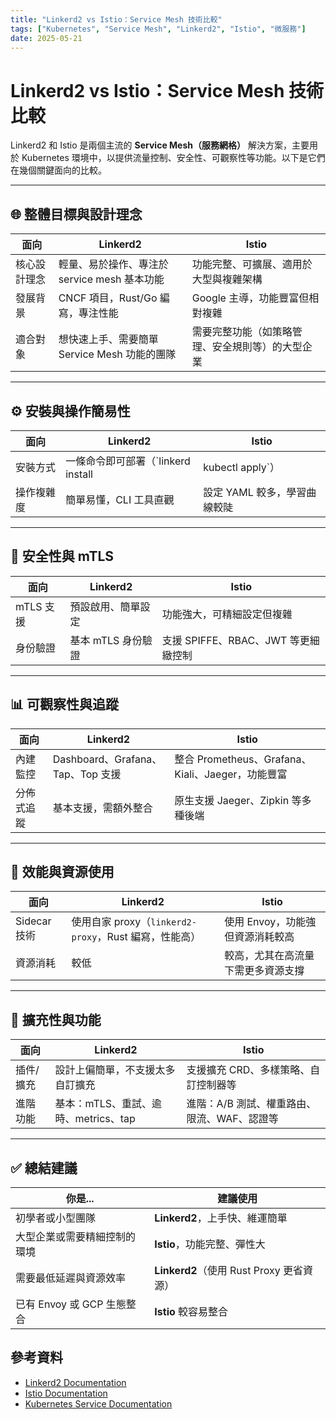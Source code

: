 ```yaml
---
title: "Linkerd2 vs Istio：Service Mesh 技術比較"
tags: ["Kubernetes", "Service Mesh", "Linkerd2", "Istio", "微服務"]
date: 2025-05-21
---
```


# Linkerd2 vs Istio：Service Mesh 技術比較

Linkerd2 和 Istio 是兩個主流的 **Service Mesh（服務網格）** 解決方案，主要用於 Kubernetes 環境中，以提供流量控制、安全性、可觀察性等功能。以下是它們在幾個關鍵面向的比較。

---

## 🌐 整體目標與設計理念

| 面向 | Linkerd2 | Istio |
|------|----------|-------|
| 核心設計理念 | 輕量、易於操作、專注於 service mesh 基本功能 | 功能完整、可擴展、適用於大型與複雜架構 |
| 發展背景 | CNCF 項目，Rust/Go 編寫，專注性能 | Google 主導，功能豐富但相對複雜 |
| 適合對象 | 想快速上手、需要簡單 Service Mesh 功能的團隊 | 需要完整功能（如策略管理、安全規則等）的大型企業 |

---

## ⚙️ 安裝與操作簡易性

| 面向 | Linkerd2 | Istio |
|------|----------|-------|
| 安裝方式 | 一條命令即可部署（`linkerd install | kubectl apply`） | 安裝方式多樣，Helm、Istioctl，但更複雜 |
| 操作複雜度 | 簡單易懂，CLI 工具直觀 | 設定 YAML 較多，學習曲線較陡 |

---

## 🔐 安全性與 mTLS

| 面向 | Linkerd2 | Istio |
|------|----------|-------|
| mTLS 支援 | 預設啟用、簡單設定 | 功能強大，可精細設定但複雜 |
| 身份驗證 | 基本 mTLS 身份驗證 | 支援 SPIFFE、RBAC、JWT 等更細緻控制 |

---

## 📊 可觀察性與追蹤

| 面向 | Linkerd2 | Istio |
|------|----------|-------|
| 內建監控 | Dashboard、Grafana、Tap、Top 支援 | 整合 Prometheus、Grafana、Kiali、Jaeger，功能豐富 |
| 分佈式追蹤 | 基本支援，需額外整合 | 原生支援 Jaeger、Zipkin 等多種後端 |

---

## 🚀 效能與資源使用

| 面向 | Linkerd2 | Istio |
|------|----------|-------|
| Sidecar 技術 | 使用自家 proxy（`linkerd2-proxy`，Rust 編寫，性能高） | 使用 Envoy，功能強但資源消耗較高 |
| 資源消耗 | 較低 | 較高，尤其在高流量下需更多資源支撐 |

---

## 🧩 擴充性與功能

| 面向 | Linkerd2 | Istio |
|------|----------|-------|
| 插件/擴充 | 設計上偏簡單，不支援太多自訂擴充 | 支援擴充 CRD、多樣策略、自訂控制器等 |
| 進階功能 | 基本：mTLS、重試、逾時、metrics、tap | 進階：A/B 測試、權重路由、限流、WAF、認證等 |

---

## ✅ 總結建議

| 你是... | 建議使用 |
|---------|----------|
| 初學者或小型團隊 | **Linkerd2**，上手快、維運簡單 |
| 大型企業或需要精細控制的環境 | **Istio**，功能完整、彈性大 |
| 需要最低延遲與資源效率 | **Linkerd2**（使用 Rust Proxy 更省資源） |
| 已有 Envoy 或 GCP 生態整合 | **Istio** 較容易整合 |

## 參考資料

- [Linkerd2 Documentation](https://linkerd.io/2.11/)
- [Istio Documentation](https://istio.io/latest/)
- [Kubernetes Service Documentation](https://kubernetes.io/docs/concepts/services-networking/service/)
